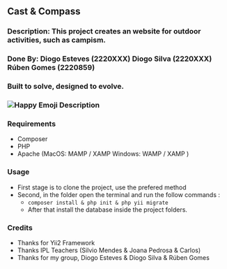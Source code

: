 ## Cast & Compass
### Description: This project creates an website for outdoor activities, such as campism.
### Done By: Diogo Esteves (2220XXX) Diogo Silva (2220XXX) Rúben Gomes (2220859)
### Built to solve, designed to evolve.

### ![Happy Emoji](https://raw.githubusercontent.com/Tarikul-Islam-Anik/Animated-Fluent-Emojis/master/Emojis/Smilies/Beaming%20Face%20with%20Smiling%20Eyes.png") Description


### Requirements
* Composer
* PHP
* Apache (MacOS: MAMP / XAMP Windows: WAMP / XAMP )


### Usage
* First stage is to clone the project, use the prefered method
* Second, in the folder open the terminal and run the follow commands : 
    * `composer install & php init & php yii migrate`
    * After that install the database inside the project folders.


### Credits
* Thanks for Yii2 Framework
* Thanks IPL Teachers (Silvio Mendes & Joana Pedrosa & Carlos)
* Thanks for my group, Diogo Esteves & Diogo Silva & Rúben Gomes
